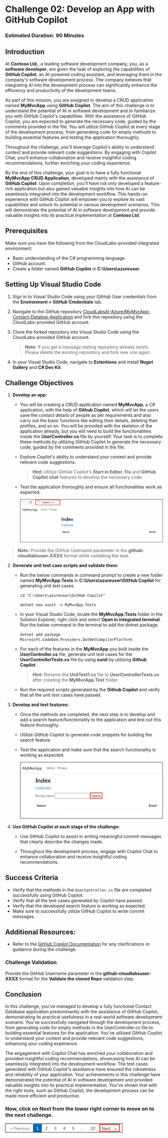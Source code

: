 # Challenge 02: Develop an App with GitHub Copilot

### Estimated Duration: 90 Minutes
  
## Introduction  

At **Contoso Ltd.**, a leading software development company, you, as a **software developer**, are given the task of exploring the capabilities of **GitHub Copilot**, an AI-powered coding assistant, and leveraging them in the company's software development process. The company believes that integrating AI into the development process can significantly enhance the efficiency and productivity of the development teams.

As part of this mission, you are assigned to develop a CRUD application named **MyMvcApp** using **GitHub Copilot**. The aim of this challenge is to understand the potential of AI in software development and to familiarize you with GitHub Copilot's capabilities. With the assistance of GitHub Copilot, you are expected to generate the necessary code, guided by the comments provided in the file. You will utilize GitHub Copilot at every stage of the development process, from generating code for empty methods to building essential features and testing the application thoroughly.

Throughout the challenge, you'll leverage Copilot's ability to understand context and provide relevant code suggestions. By engaging with Copilot Chat, you'll enhance collaboration and receive insightful coding recommendations, further enriching your coding experience.

By the end of this challenge, your goal is to have a fully functional **MyMvcApp CRUD Application**, developed mainly with the assistance of **GitHub Copilot**. Upon completion, you'll have not only developed a feature-rich application but also gained valuable insights into how AI can be seamlessly integrated into the development workflow. This hands-on experience with GitHub Copilot will empower you to explore its vast capabilities and unlock its potential in various development scenarios. This will demonstrate the potential of AI in software development and provide valuable insights into its practical implementation at **Contoso Ltd**.
  
## Prerequisites

Make sure you have the following from the CloudLabs-provided integrated environment:

- Basic understanding of the C# programming language.  
- GitHub account.
- Create a folder named **GitHub Copilot** in **C:\Users\azureuser**.

## Setting Up Visual Studio Code

1. Sign in to Visual Studio Code using your GitHub User credentials from the **Environment > GitHub Credentials** tab.

2. Navigate to the GitHub repository [CloudLabsAI-Azure/MyMvcApp-Contact-Databse-Application](https://github.com/CloudLabsAI-Azure/MyMvcApp-Contact-Databse-Application) and fork this repository using the CloudLabs-provided GitHub account.
   
3. Clone the forked repository into Visual Studio Code using the CloudLabs-provided GitHub account.

   >**Note**: If you get a message stating repository already exists. Please delete the existing repository and fork new one again.

4. In your Visual Studio Code, navigate to **Extentions** and install **Nuget Gallery** and **C# Dev Kit**.

## Challenge Objectives  

1. **Develop an app:** 

      - You will be creating a CRUD application named **MyMvcApp**, a C# application, with the help of **Github Copilot**, which will let the users save the contact details of people as per requirements and also carry out the basic functions like editing their details, deleting their profiles, and so on. You will be provided with the skeleton of the application already, but you will need to build the functionalities inside the **UserController.cs** file by yourself. Your task is to complete these methods by utilizing GitHub Copilot to generate the necessary code, guided by the comments provided in the file.

      - Explore Copilot's ability to understand your context and provide relevant code suggestions.

        >**Hint:** Utilize GitHub Copilot's **Start in Editor**, **Fix** and **GitHub Copilot chat** features to develop the necessary code.

      - Test the application thoroughly and ensure all functionalities work as expected.
  
        ![](../../media/challenge3-mymvcapp-localhost.png)

   <validation step="daaa3f6f-00f1-437a-8f35-01b59fb2da41" />

   <validation step="c7f107a0-97a2-4442-9cef-b14297fd5b7a" />

  >**Note:** Provide the GitHub Username parameter in the **github-cloudlabsuser-XXXX** format while validating the task.

2. **Generate unit test case scripts and validate them**:

      - Run the below commands in command prompt to create a new folder named **MyMvcApp.Tests** in **C:\Users\azureuser\GitHub Copilot** for generating unit test cases.

        ```
        cd "C:\Users\azureuser\GitHub Copilot"
        ```
        ```
        dotnet new xunit -n MyMvcApp.Tests
        ```

      - In your Visual Studio Code, locate the **MyMvcApp.Tests** folder in the Solution Explorer, right click and select **Open in integrated terminal**. Run the below command in the terminal to add the dotnet package.

        ```
        dotnet add package Microsoft.CodeDom.Providers.DotNetCompilerPlatform
        ```
        
      - For each of the features in the **MyMvcApp** you built inside the **UserController.cs** file, generate unit test cases for the **UserControllerTests.cs** file by using **xunit** by utilizing **Github Copilot**.
        
        >**Hint:** Rename the **UnitTest1.cs** file to **UserControllerTests.cs** after creating the **MyMvcApp.Test** folder.

      - Run the required scripts generated by the **Github Copilot** and verify that all the unit test cases have passed.

3. **Develop and test features:** 

      - Once the methods are completed, the next step is to develop and add a search feature/functionality to the application and test out this feature thoroughly.
        
      - Utilize GitHub Copilot to generate code snippets for building the search feature.

      - Test the application and make sure that the search functionality is working as expected.
  
        ![](../../media/challenge3-mymvcapp-search.png)

4. **Use GitHub Copilot at each stage of the challenge:** 

      - Use GitHub Copilot to assist in writing meaningful commit messages that clearly describe the changes made.

      - Throughout the development process, engage with Copilot Chat to enhance collaboration and receive insightful coding recommendations.
  
## Success Criteria  

- Verify that the methods in the `UserController.cs` file are completed successfully using GitHub Copilot.
- Verify that all the test cases generated by Copilot have passed.  
- Verify that the developed search feature is working as expected.    
- Make sure to successfully utilize GitHub Copilot to write commit messages.

## Additional Resources:

- Refer to the [GitHub Copilot Documentation](https://github.com/github/copilot-docs) for any clarifications or guidance during the challenge.
  
### Challenge Validation

Provide the GitHub Username parameter in the **github-cloudlabsuser-XXXX** format for the **Validate the cloned Repo** validation step.

## Conclusion  
In this challenge, you've managed to develop a fully functional Contact Database application predominantly with the assistance of GitHub Copilot, demonstrating its practical usefulness in a real-world software development scenario.
You've successfully navigated through the development process, from generating code for empty methods in the UserController.cs file to building essential features for the application. You've utilized GitHub Copilot to understand your context and provide relevant code suggestions, enhancing your coding experience.

The engagement with Copilot Chat has enriched your collaboration and provided insightful coding recommendations, showcasing how AI can be seamlessly integrated into the development workflow. The test cases generated with GitHub Copilot's assistance have ensured the robustness and reliability of your application. Your achievements in this challenge have demonstrated the potential of AI in software development and provided valuable insights into its practical implementation. You've shown that with the right tools, such as GitHub Copilot, the development process can be made more efficient and productive.
  
### Now, click on Next from the lower right corner to move on to the next challenge.

![](../../media/next-page.png)




